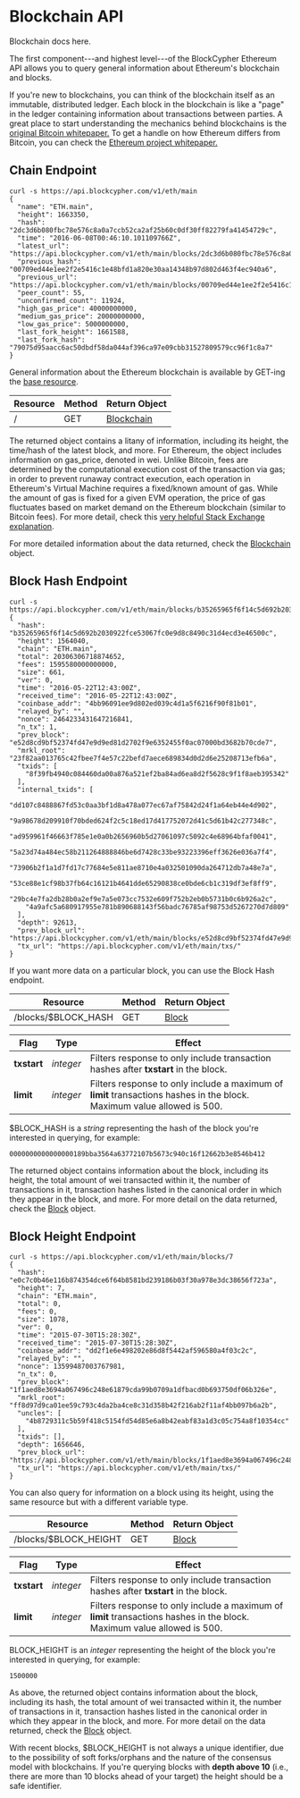 # Blockchain API

Blockchain docs here.

The first component---and highest level---of the BlockCypher Ethereum API allows you to query general information about Ethereum's blockchain and blocks.

If you're new to blockchains, you can think of the blockchain itself as an immutable, distributed ledger. Each block in the blockchain is like a "page" in the ledger containing information about transactions between parties. A great place to start understanding the mechanics behind blockchains is the [original Bitcoin whitepaper.](http://bitcoin.org/bitcoin.pdf) To get a handle on how Ethereum differs from Bitcoin, you can check the [Ethereum project whitepaper.](https://github.com/ethereum/wiki/wiki/White-Paper)

## Chain Endpoint

```shell
curl -s https://api.blockcypher.com/v1/eth/main
{
  "name": "ETH.main",
  "height": 1663350,
  "hash": "2dc3d6b080fbc78e576c8a0a7ccb52ca2af25b60c0df30ff82279fa41454729c",
  "time": "2016-06-08T00:46:10.101109766Z",
  "latest_url": "https://api.blockcypher.com/v1/eth/main/blocks/2dc3d6b080fbc78e576c8a0a7ccb52ca2af25b60c0df30ff82279fa41454729c",
  "previous_hash": "00709ed44e1ee2f2e5416c1e48bfd1a820e30aa14348b97d802d463f4ec940a6",
  "previous_url": "https://api.blockcypher.com/v1/eth/main/blocks/00709ed44e1ee2f2e5416c1e48bfd1a820e30aa14348b97d802d463f4ec940a6",
  "peer_count": 55,
  "unconfirmed_count": 11924,
  "high_gas_price": 40000000000,
  "medium_gas_price": 20000000000,
  "low_gas_price": 5000000000,
  "last_fork_height": 1661588,
  "last_fork_hash": "79075d95aacc6ac50dbdf58da044af396ca97e09cbb31527809579cc96f1c8a7"
}
```

General information about the Ethereum blockchain is available by GET-ing the [base resource](#restful-resources).

Resource | Method | Return Object
-------- | ------ | -------------
/ | GET | [Blockchain](#blockchain)

The returned object contains a litany of information, including its height, the time/hash of the latest block, and more. For Ethereum, the object includes information on gas_price, denoted in wei. Unlike Bitcoin, fees are determined by the computational execution cost of the transaction via gas; in order to prevent runaway contract execution, each operation in Ethereum's Virtual Machine requires a fixed/known amount of gas. While the amount of gas is fixed for a given EVM operation, the price of gas fluctuates based on market demand on the Ethereum blockchain (similar to Bitcoin fees). For more detail, check this [very helpful Stack Exchange explanation](https://ethereum.stackexchange.com/questions/3/what-is-meant-by-the-term-gas).

For more detailed information about the data returned, check the [Blockchain](#blockchain) object.

## Block Hash Endpoint

```shell
curl -s https://api.blockcypher.com/v1/eth/main/blocks/b35265965f6f14c5d692b2030922fce53067fc0e9d8c8490c31d4ecd3e46500c
{
  "hash": "b35265965f6f14c5d692b2030922fce53067fc0e9d8c8490c31d4ecd3e46500c",
  "height": 1564040,
  "chain": "ETH.main",
  "total": 20306306718874652,
  "fees": 1595580000000000,
  "size": 661,
  "ver": 0,
  "time": "2016-05-22T12:43:00Z",
  "received_time": "2016-05-22T12:43:00Z",
  "coinbase_addr": "4bb96091ee9d802ed039c4d1a5f6216f90f81b01",
  "relayed_by": "",
  "nonce": 2464233431647216841,
  "n_tx": 1,
  "prev_block": "e52d8cd9bf52374fd47e9d9ed81d2702f9e6352455f0ac07000bd3682b70cde7",
  "mrkl_root": "23f82aa013765c42fbee7f4e57c22befd7aece689834d0d2d6e25208713efb6a",
  "txids": [
    "8f39fb4940c084460da00a876a521ef2ba84ad6ea8d2f5628c9f1f8aeb395342"
  ],
  "internal_txids": [
    "dd107c8488867fd53c0aa3bf1d8a478a077ec67af75842d24f1a64eb44e4d902",
    "9a98678d209910f70bded624f2c5c18ed17d417752072d41c5d61b42c277348c",
    "ad959961f46663f785e1e0a0b2656960b5d27061097c5092c4e68964bfaf0041",
    "5a23d74a484ec58b211264888846be6d7428c33be93223396eff3626e036a7f4",
    "73906b2f1a1d7fd17c77684e5e811ae8710e4a032501090da264712db7a48e7a",
    "53ce88e1cf98b37fb64c16121b4641dde65290838ce0bde6cb1c319df3ef8ff9",
    "29bc4e7fa2db28b0a2ef9e7a5e073cc7532e609f752b2eb0b5731b0c6b926a2c",
    "4a9afc5a680917955e781b890688143f56badc76785af98753d5267270d7d809"
  ],
  "depth": 92613,
  "prev_block_url": "https://api.blockcypher.com/v1/eth/main/blocks/e52d8cd9bf52374fd47e9d9ed81d2702f9e6352455f0ac07000bd3682b70cde7",
  "tx_url": "https://api.blockcypher.com/v1/eth/main/txs/"
}
```

If you want more data on a particular block, you can use the Block Hash endpoint.

Resource | Method | Return Object
-------- | ------ | -------------
/blocks/$BLOCK_HASH | GET | [Block](#block)

Flag | Type | Effect
---- | ---- | ------
**txstart** | *integer* | Filters response to only include transaction hashes after **txstart** in the block.
**limit** | *integer* | Filters response to only include a maximum of **limit** transactions hashes in the block. Maximum value allowed is 500.

$BLOCK_HASH is a *string* representing the hash of the block you're interested in querying, for example:

`0000000000000000189bba3564a63772107b5673c940c16f12662b3e8546b412`

The returned object contains information about the block, including its height, the total amount of wei transacted within it, the number of transactions in it, transaction hashes listed in the canonical order in which they appear in the block, and more. For more detail on the data returned, check the [Block](#block) object.

## Block Height Endpoint

```shell
curl -s https://api.blockcypher.com/v1/eth/main/blocks/7
{
  "hash": "e0c7c0b46e116b874354dce6f64b8581bd239186b03f30a978e3dc38656f723a",
  "height": 7,
  "chain": "ETH.main",
  "total": 0,
  "fees": 0,
  "size": 1078,
  "ver": 0,
  "time": "2015-07-30T15:28:30Z",
  "received_time": "2015-07-30T15:28:30Z",
  "coinbase_addr": "dd2f1e6e498202e86d8f5442af596580a4f03c2c",
  "relayed_by": "",
  "nonce": 13599487003767981,
  "n_tx": 0,
  "prev_block": "1f1aed8e3694a067496c248e61879cda99b0709a1dfbacd0b693750df06b326e",
  "mrkl_root": "ff8d97d9ca01ee59c793c4da2ba4ce8c31d358b42f216ab2f11af4bb097b6a2b",
  "uncles": [
    "4b8729311c5b59f418c5154fd54d85e6a8b42eabf83a1d3c05c754a8f10354cc"
  ],
  "txids": [],
  "depth": 1656646,
  "prev_block_url": "https://api.blockcypher.com/v1/eth/main/blocks/1f1aed8e3694a067496c248e61879cda99b0709a1dfbacd0b693750df06b326e",
  "tx_url": "https://api.blockcypher.com/v1/eth/main/txs/"
}
```

You can also query for information on a block using its height, using the same resource but with a different variable type.

Resource | Method | Return Object
-------- | ------ | -------------
/blocks/$BLOCK_HEIGHT | GET | [Block](#block)

Flag | Type | Effect
---- | ---- | ------
**txstart** | *integer* | Filters response to only include transaction hashes after **txstart** in the block.
**limit** | *integer* | Filters response to only include a maximum of **limit** transactions hashes in the block. Maximum value allowed is 500.

BLOCK_HEIGHT is an *integer* representing the height of the block you're interested in querying, for example:

`1500000`

As above, the returned object contains information about the block, including its hash, the total amount of wei transacted within it, the number of transactions in it, transaction hashes listed in the canonical order in which they appear in the block, and more. For more detail on the data returned, check the [Block](#block) object.

<aside class="warning">
With recent blocks, $BLOCK_HEIGHT is not always a unique identifier, due to the possibility of soft forks/orphans and the nature of the consensus model with blockchains. If you're querying blocks with <b>depth above 10</b> (i.e., there are more than 10 blocks ahead of your target) the height should be a safe identifier.
</aside>
